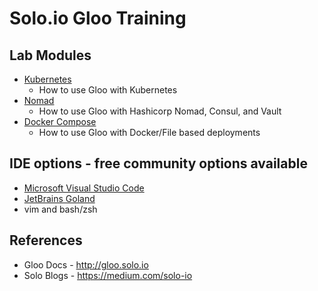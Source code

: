 # Solo.io Gloo Training

## Lab Modules

* [Kubernetes](./kubernetes/README.md)
  * How to use Gloo with Kubernetes
* [Nomad](./nomad/README.md)
  * How to use Gloo with Hashicorp Nomad, Consul, and Vault
* [Docker Compose](./docker-compose/README.md)
  * How to use Gloo with Docker/File based deployments

## IDE options - free community options available

* [Microsoft Visual Studio Code](https://code.visualstudio.com/)
* [JetBrains Goland](https://www.jetbrains.com/go/)
* vim and bash/zsh

## References

* Gloo Docs - <http://gloo.solo.io>
* Solo Blogs - <https://medium.com/solo-io>
